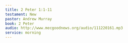 ```yaml
---
title: 2 Peter 1:1-11
testament: New
pastor: Andrew Murray
book: 2 Peter
audio: http://www.mecgoodnews.org/audio/111220161.mp3
service: morning
---
```

